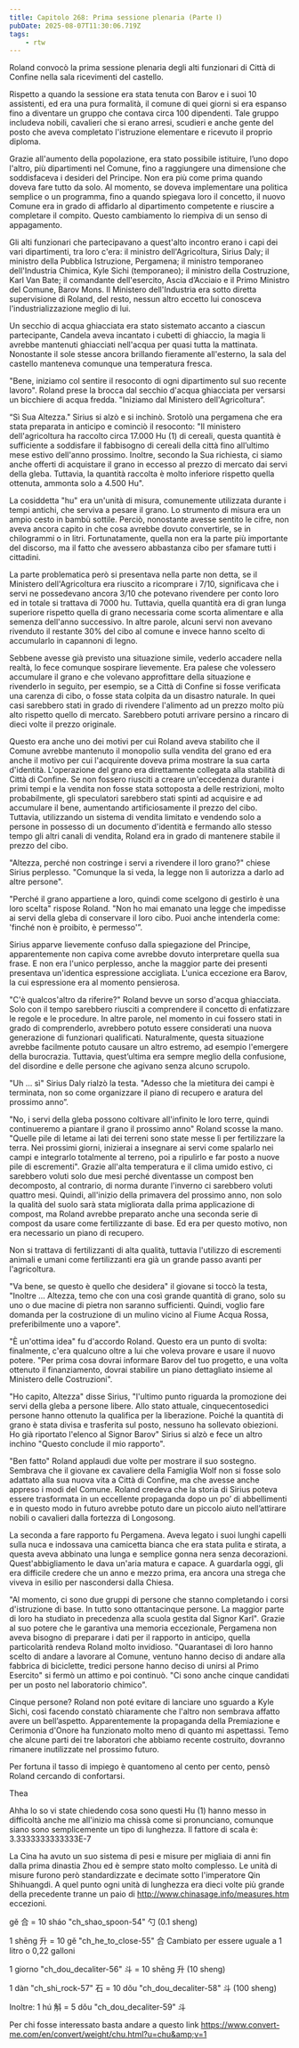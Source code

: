 ```yaml
---
title: Capitolo 268: Prima sessione plenaria (Parte Ⅰ)
pubDate: 2025-08-07T11:30:06.719Z
tags:
    - rtw
---
```











Roland convocò la prima sessione plenaria degli alti funzionari di Città di Confine nella sala ricevimenti del castello.


Rispetto a quando la sessione era stata tenuta con Barov e i suoi 10 assistenti, ed era una pura formalità, il comune di quei giorni si era espanso fino a diventare un gruppo che contava circa 100 dipendenti. Tale gruppo includeva nobili, cavalieri che si erano arresi, scudieri e anche gente del posto che aveva completato l'istruzione elementare e ricevuto il proprio diploma.


Grazie all'aumento della popolazione, era stato possibile istituire, l’uno dopo l'altro, più dipartimenti nel Comune, fino a raggiungere una dimensione che soddisfaceva i desideri del Principe. Non era più come prima quando doveva fare tutto da solo. Al momento, se doveva implementare una politica semplice o un programma, fino a quando spiegava loro il concetto, il nuovo Comune era in grado di affidarlo al dipartimento competente e riuscire a completare il compito. Questo cambiamento lo riempiva di un senso di appagamento.


Gli alti funzionari che partecipavano a quest'alto incontro erano i capi dei vari dipartimenti, tra loro c'era: il ministro dell'Agricoltura, Sirius Daly; il ministro della Pubblica Istruzione, Pergamena; il ministro temporaneo dell'Industria Chimica, Kyle Sichi (temporaneo); il ministro della Costruzione, Karl Van Bate; il comandante dell'esercito, Ascia d’Acciaio e il Primo Ministro del Comune, Barov Mons. Il Ministero dell'Industria era sotto diretta supervisione di Roland, del resto, nessun altro eccetto lui conosceva l'industrializzazione meglio di lui.


Un secchio di acqua ghiacciata era stato sistemato accanto a ciascun partecipante, Candela aveva incantato i cubetti di ghiaccio, la magia li avrebbe mantenuti ghiacciati nell'acqua per quasi tutta la mattinata. Nonostante il sole stesse ancora brillando fieramente all'esterno, la sala del castello manteneva comunque una temperatura fresca.


"Bene, iniziamo col sentire il resoconto di ogni dipartimento sul suo recente lavoro". Roland prese la brocca dal secchio d'acqua ghiacciata per versarsi un bicchiere di acqua fredda. "Iniziamo dal Ministero dell'Agricoltura”.


“Sì Sua Altezza." Sirius si alzò e si inchinò. Srotolò una pergamena che era stata preparata in anticipo e cominciò il resoconto: "Il ministero dell'agricoltura ha raccolto circa 17.000 Hu (1) di cereali, questa quantità è sufficiente a soddisfare il fabbisogno di cereali della città fino all’ultimo mese estivo dell'anno prossimo. Inoltre, secondo la Sua richiesta, ci siamo anche offerti di acquistare il grano in eccesso al prezzo di mercato dai servi della gleba. Tuttavia, la quantità raccolta è molto inferiore rispetto quella ottenuta, ammonta solo a 4.500 Hu".


La cosiddetta "hu" era un'unità di misura, comunemente utilizzata durante i tempi antichi, che serviva a pesare il grano. Lo strumento di misura era un ampio cesto in bambù sottile. Perciò, nonostante avesse sentito le cifre, non aveva ancora capito in che cosa avrebbe dovuto convertirle, se in chilogrammi o in litri. Fortunatamente, quella non era la parte più importante del discorso, ma il fatto che avessero abbastanza cibo per sfamare tutti i cittadini.


La parte problematica però si presentava nella parte non detta, se il Ministero dell'Agricoltura era riuscito a ricomprare i 7/10, significava che i servi ne possedevano ancora 3/10 che potevano rivendere per conto loro ed in totale si trattava di 7000 hu. Tuttavia, quella quantità era di gran lunga superiore rispetto quella di grano necessaria come scorta alimentare e alla semenza dell'anno successivo. In altre parole, alcuni servi non avevano rivenduto il restante 30% del cibo al comune e invece hanno scelto di accumularlo in capannoni di legno.


Sebbene avesse già previsto una situazione simile, vederlo accadere nella realtà, lo fece comunque sospirare lievemente. Era palese che volessero accumulare il grano e che volevano approfittare della situazione e rivenderlo in seguito, per esempio, se a Città di Confine si fosse verificata una carenza di cibo, o fosse stata colpita da un disastro naturale. In quei casi sarebbero stati in grado di rivendere l'alimento ad un prezzo molto più alto rispetto quello di mercato. Sarebbero potuti arrivare persino a rincaro di dieci volte il prezzo originale.


Questo era anche uno dei motivi per cui Roland aveva stabilito che il Comune avrebbe mantenuto il monopolio sulla vendita del grano ed era anche il motivo per cui l'acquirente doveva prima mostrare la sua carta d'identità. L'operazione del grano era direttamente collegata alla stabilità di Città di Confine. Se non fossero riusciti a creare un'eccedenza durante i primi tempi e la vendita non fosse stata sottoposta a delle restrizioni, molto probabilmente, gli speculatori sarebbero stati spinti ad acquisire e ad accumulare il bene, aumentando artificiosamente il prezzo del cibo. Tuttavia, utilizzando un sistema di vendita limitato e vendendo solo a persone in possesso di un documento d'identità e fermando allo stesso tempo gli altri canali di vendita, Roland era in grado di mantenere stabile il prezzo del cibo.


"Altezza, perché non costringe i servi a rivendere il loro grano?" chiese Sirius perplesso. "Comunque la si veda, la legge non li autorizza a darlo ad altre persone".


"Perché il grano appartiene a loro, quindi come scelgono di gestirlo è una loro scelta" rispose Roland. "Non ho mai emanato una legge che impedisse ai servi della gleba di conservare il loro cibo. Puoi anche intenderla come: 'finché non è proibito, è permesso'”.


Sirius apparve lievemente confuso dalla spiegazione del Principe, apparentemente non capiva come avrebbe dovuto interpretare quella sua frase. E non era l'unico perplesso, anche la maggior parte dei presenti presentava un'identica espressione accigliata. L'unica eccezione era Barov, la cui espressione era al momento pensierosa.


"C'è qualcos'altro da riferire?" Roland bevve un sorso d'acqua ghiacciata. Solo con il tempo sarebbero riusciti a comprendere il concetto di enfatizzare le regole e le procedure. In altre parole, nel momento in cui fossero stati in grado di comprenderlo, avrebbero potuto essere considerati una nuova generazione di funzionari qualificati. Naturalmente, questa situazione avrebbe facilmente potuto causare un altro estremo, ad esempio l'emergere della burocrazia. Tuttavia, quest’ultima era sempre meglio della confusione, del disordine e delle persone che agivano senza alcuno scrupolo.


"Uh ... sì" Sirius Daly rialzò la testa. "Adesso che la mietitura dei campi è terminata, non so come organizzare il piano di recupero e aratura del prossimo anno”.


"No, i servi della gleba possono coltivare all'infinito le loro terre, quindi continueremo a piantare il grano il prossimo anno" Roland scosse la mano. "Quelle pile di letame ai lati dei terreni sono state messe lì per fertilizzare la terra. Nei prossimi giorni, inizierai a insegnare ai servi come spalarlo nei campi e integrarlo totalmente al terreno, poi a ripulirlo e far posto a nuove pile di escrementi". Grazie all'alta temperatura e il clima umido estivo, ci sarebbero voluti solo due mesi perché diventasse un compost ben decomposto, al contrario, di norma durante l'inverno ci sarebbero voluti quattro mesi. Quindi, all'inizio della primavera del prossimo anno, non solo la qualità del suolo sarà stata migliorata dalla prima applicazione di compost, ma Roland avrebbe preparato anche una seconda serie di compost da usare come fertilizzante di base. Ed era per questo motivo, non era necessario un piano di recupero.


Non si trattava di fertilizzanti di alta qualità, tuttavia l'utilizzo di escrementi animali e umani come fertilizzanti era già un grande passo avanti per l'agricoltura.


"Va bene, se questo è quello che desidera" il giovane si toccò la testa, "Inoltre ... Altezza, temo che con una così grande quantità di grano, solo su uno o due macine di pietra non saranno sufficienti. Quindi, voglio fare domanda per la costruzione di un mulino vicino al Fiume Acqua Rossa, preferibilmente uno a vapore".


"È un'ottima idea" fu d'accordo Roland. Questo era un punto di svolta: finalmente, c'era qualcuno oltre a lui che voleva provare e usare il nuovo potere. "Per prima cosa dovrai informare Barov del tuo progetto, e una volta ottenuto il finanziamento, dovrai stabilire un piano dettagliato insieme al Ministero delle Costruzioni".


"Ho capito, Altezza" disse Sirius, "l'ultimo punto riguarda la promozione dei servi della gleba a persone libere. Allo stato attuale, cinquecentosedici persone hanno ottenuto la qualifica per la liberazione. Poiché la quantità di grano è stata divisa e trasferita sul posto, nessuno ha sollevato obiezioni. Ho già riportato l'elenco al Signor Barov" Sirius si alzò e fece un altro inchino "Questo conclude il mio rapporto".


"Ben fatto" Roland applaudì due volte per mostrare il suo sostegno. Sembrava che il giovane ex cavaliere della Famiglia Wolf non si fosse solo adattato alla sua nuova vita a Città di Confine, ma che avesse anche appreso i modi del Comune. Roland credeva che la storia di Sirius poteva essere trasformata in un eccellente propaganda dopo un po’ di abbellimenti e in questo modo in futuro avrebbe potuto dare un piccolo aiuto nell’attirare nobili o cavalieri dalla fortezza di Longosong.


La seconda a fare rapporto fu Pergamena. Aveva legato i suoi lunghi capelli sulla nuca e indossava una camicetta bianca che era stata pulita e stirata, a questa aveva abbinato una lunga e semplice gonna nera senza decorazioni. Quest'abbigliamento le dava un'aria matura e capace. A guardarla oggi, gli era difficile credere che un anno e mezzo prima, era ancora una strega che viveva in esilio per nascondersi dalla Chiesa.


"Al momento, ci sono due gruppi di persone che stanno completando i corsi d'istruzione di base. In tutto sono ottantacinque persone. La maggior parte di loro ha studiato in precedenza alla scuola gestita dal Signor Karl". Grazie al suo potere che le garantiva una memoria eccezionale, Pergamena non aveva bisogno di preparare i dati per il rapporto in anticipo, quella particolarità rendeva Roland molto invidioso. "Quarantasei di loro hanno scelto di andare a lavorare al Comune, ventuno hanno deciso di andare alla fabbrica di biciclette, tredici persone hanno deciso di unirsi al Primo Esercito" si fermò un attimo e poi continuò. "Ci sono anche cinque candidati per un posto nel laboratorio chimico".


Cinque persone? Roland non poté evitare di lanciare uno sguardo a Kyle Sichi, così facendo constatò chiaramente che l'altro non sembrava affatto avere un bell’aspetto. Apparentemente la propaganda della Premiazione e Cerimonia d'Onore ha funzionato molto meno di quanto mi aspettassi. Temo che alcune parti dei tre laboratori che abbiamo recente costruito, dovranno rimanere inutilizzate nel prossimo futuro.


Per fortuna il tasso di impiego è quantomeno al cento per cento, pensò Roland cercando di confortarsi.




Thea


Ahha lo so vi state chiedendo cosa sono questi Hu (1) hanno messo in difficoltà anche me all'inizio ma chissà come si pronunciano, comunque siano sono semplicemente un tipo di lunghezza. Il fattore di scala è: 3.3333333333333E-7


La Cina ha avuto un suo sistema di pesi e misure per migliaia di anni fin dalla prima dinastia Zhou ed è sempre stato molto complesso. Le unità di misure furono però standardizzate e decimate sotto l'imperatore Qin Shihuangdi. A quel punto ogni unità di lunghezza era dieci volte più grande della precedente tranne un paio di http://www.chinasage.info/measures.htm eccezioni.


gě 合
= 10 sháo "ch_shao_spoon-54" 勺
(0.1 sheng)




1 shēng 升
= 10 gě "ch_he_to_close-55" 合
Cambiato per essere uguale a 1 litro o 0,22 galloni




1 giorno "ch_dou_decaliter-56" 斗
= 10 shēng 升
(10 sheng)




1 dàn "ch_shi_rock-57" 石
= 10 dǒu "ch_dou_decaliter-58" 斗
(100 sheng)




Inoltre: 1 hú 斛 = 5 dǒu "ch_dou_decaliter-59" 斗


Per chi fosse interessato basta andare a questo link https://www.convert-me.com/en/convert/weight/chu.html?u=chu&amp;v=1 






